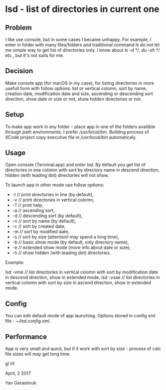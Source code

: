 # lsd - list of directories in current one

## Problem
I like use console, but in some cases I became unhappy. For example, I enter in folder with many files/folders and traditional command _ls_ do not let me simple way to get list of directories only. I know about _ls -d */_, _du -sh */_ etc., but it's not suits for me.

## Decision
Make console app (for macOS in my case), for listing directories in more usefull form with follow options: list or vertical colomn, sort by name, creation date, modification date and size, ascending or descending sort direction, show date or size or not, show hidden directories or not.

## Setup
To make app work in any folder - place app in one of the folders availible through path environments. I prefer _/usr/local/bin_. Building process of XCode project copy executive file in _/usr/local/bin_ automaticaly.

## Usage
Open console (Terminal.app) and enter _lsd_. By default you get list of directories in one colomn with sort by directory name in descend direction, hidden (with leading dot) directories will not show.

To launch app in other mode use follow options:
* -l    // print directories in line (by default),
* -v    // print directories in vertical colomn,
* -?    // print help,
* -a    // ascending sort,
* -d    // descending sort (by default),
* -n    // sort by name (by default),
* -c    // sort by created date,
* -m    // sort by modified date,
* -s    // sort by size (attention! may spend a long time),
* -b    // basic show mode (by default, only directory name),
* -e    // extended show mode (more info about date or size),
* -h    // show hidden (with leading dot) directories.

Example:

lsd -vme   // list directories in vertical colomn with sort by modification date in descend direction, show in extended mode,
lsd -vsae   // list directories in vertical colomn with sort by size in ascend direction, show in extended mode.

## Config
You can edit default mode of app launching. Options stored in config xml file - _~/lsd.config.xml_.

## Performance
App is very small and quick, but if it work with sort by size - process of calc file sizes will may get long time.

gl hf

April, 2 2017

Yan Gerasimuk
